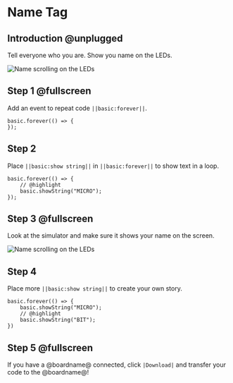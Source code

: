 # Name Tag

## Introduction @unplugged

Tell everyone who you are. Show you name on the LEDs.

![Name scrolling on the LEDs](/static/mb/projects/name-tag/name-tag.gif)

## Step 1 @fullscreen

Add an event to repeat code ``||basic:forever||``.

```blocks
basic.forever(() => {
});
```

## Step 2

Place ``||basic:show string||`` in ``||basic:forever||`` to show text in a loop.

```blocks
basic.forever(() => {
    // @highlight
    basic.showString("MICRO");
});
```

## Step 3 @fullscreen

Look at the simulator and make sure it shows your name on the screen.

![Name scrolling on the LEDs](/static/mb/projects/name-tag/name-tag.gif)

## Step 4

Place more ``||basic:show string||`` to create your own story.

```blocks
basic.forever(() => {
    basic.showString("MICRO");
    // @highlight
    basic.showString("BIT");
})
```

## Step 5 @fullscreen

If you have a @boardname@ connected, click ``|Download|`` and transfer your code to the @boardname@!